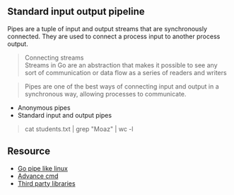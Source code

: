 ## Standard input output pipeline
Pipes are a tuple of input and output streams that are synchronously connected. They are used to connect a process input to another process output.

> Connecting streams \
> Streams in Go are an abstraction that makes it possible to see any sort of communication or data flow as a series of readers and writers

> Pipes are one of the best ways of connecting input and output in a synchronous way, allowing processes to communicate.

* Anonymous pipes
* Standard input and output pipes

> cat students.txt | grep "Moaz" | wc -l

## Resource
* [Go pipe like linux](https://stackoverflow.com/questions/41361929/go-pipe-3-or-more-commands-with-os-exec)
* [Advance cmd](https://blog.kowalczyk.info/article/wOYk/advanced-command-execution-in-go-with-osexec.html)
* [Third party libraries](https://stackoverflow.com/questions/10781516/how-to-pipe-several-commands-in-go)